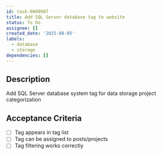 ```yaml
---
id: task-0000987
title: Add SQL Server database tag to website
status: To Do
assignee: []
created_date: '2025-08-05'
labels:
  - database
  - storage
dependencies: []
---
```


## Description

Add SQL Server database system tag for data storage project categorization

## Acceptance Criteria

- [ ] Tag appears in tag list
- [ ] Tag can be assigned to posts/projects
- [ ] Tag filtering works correctly

